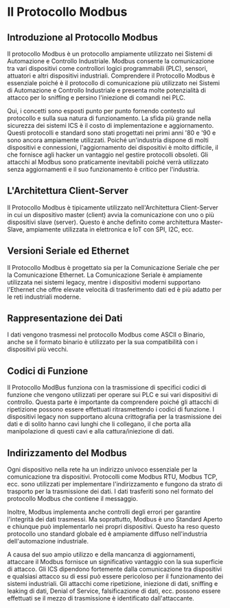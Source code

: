 # Il Protocollo Modbus

## Introduzione al Protocollo Modbus

Il protocollo Modbus è un protocollo ampiamente utilizzato nei Sistemi di Automazione e Controllo Industriale. Modbus consente la comunicazione tra vari dispositivi come controllori logici programmabili (PLC), sensori, attuatori e altri dispositivi industriali. Comprendere il Protocollo Modbus è essenziale poiché è il protocollo di comunicazione più utilizzato nei Sistemi di Automazione e Controllo Industriale e presenta molte potenzialità di attacco per lo sniffing e persino l'iniezione di comandi nei PLC.

Qui, i concetti sono esposti punto per punto fornendo contesto sul protocollo e sulla sua natura di funzionamento. La sfida più grande nella sicurezza dei sistemi ICS è il costo di implementazione e aggiornamento. Questi protocolli e standard sono stati progettati nei primi anni '80 e '90 e sono ancora ampiamente utilizzati. Poiché un'industria dispone di molti dispositivi e connessioni, l'aggiornamento dei dispositivi è molto difficile, il che fornisce agli hacker un vantaggio nel gestire protocolli obsoleti. Gli attacchi al Modbus sono praticamente inevitabili poiché verrà utilizzato senza aggiornamenti e il suo funzionamento è critico per l'industria.

## L'Architettura Client-Server

Il Protocollo Modbus è tipicamente utilizzato nell'Architettura Client-Server in cui un dispositivo master (client) avvia la comunicazione con uno o più dispositivi slave (server). Questo è anche definito come architettura Master-Slave, ampiamente utilizzata in elettronica e IoT con SPI, I2C, ecc.

## Versioni Seriale ed Ethernet

Il Protocollo Modbus è progettato sia per la Comunicazione Seriale che per la Comunicazione Ethernet. La Comunicazione Seriale è ampiamente utilizzata nei sistemi legacy, mentre i dispositivi moderni supportano l'Ethernet che offre elevate velocità di trasferimento dati ed è più adatto per le reti industriali moderne.

## Rappresentazione dei Dati

I dati vengono trasmessi nel protocollo Modbus come ASCII o Binario, anche se il formato binario è utilizzato per la sua compatibilità con i dispositivi più vecchi.

## Codici di Funzione

Il Protocollo ModBus funziona con la trasmissione di specifici codici di funzione che vengono utilizzati per operare sui PLC e sui vari dispositivi di controllo. Questa parte è importante da comprendere poiché gli attacchi di ripetizione possono essere effettuati ritrasmettendo i codici di funzione. I dispositivi legacy non supportano alcuna crittografia per la trasmissione dei dati e di solito hanno cavi lunghi che li collegano, il che porta alla manipolazione di questi cavi e alla cattura/iniezione di dati.

## Indirizzamento del Modbus

Ogni dispositivo nella rete ha un indirizzo univoco essenziale per la comunicazione tra dispositivi. Protocolli come Modbus RTU, Modbus TCP, ecc. sono utilizzati per implementare l'indirizzamento e fungono da strato di trasporto per la trasmissione dei dati. I dati trasferiti sono nel formato del protocollo Modbus che contiene il messaggio.

Inoltre, Modbus implementa anche controlli degli errori per garantire l'integrità dei dati trasmessi. Ma soprattutto, Modbus è uno Standard Aperto e chiunque può implementarlo nei propri dispositivi. Questo ha reso questo protocollo uno standard globale ed è ampiamente diffuso nell'industria dell'automazione industriale.

A causa del suo ampio utilizzo e della mancanza di aggiornamenti, attaccare il Modbus fornisce un significativo vantaggio con la sua superficie di attacco. Gli ICS dipendono fortemente dalla comunicazione tra dispositivi e qualsiasi attacco su di essi può essere pericoloso per il funzionamento dei sistemi industriali. Gli attacchi come ripetizione, iniezione di dati, sniffing e leaking di dati, Denial of Service, falsificazione di dati, ecc. possono essere effettuati se il mezzo di trasmissione è identificato dall'attaccante.
